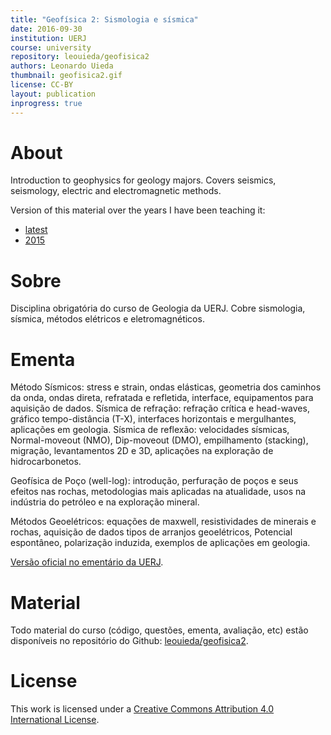 ```yaml
---
title: "Geofísica 2: Sismologia e sísmica"
date: 2016-09-30
institution: UERJ
course: university
repository: leouieda/geofisica2
authors: Leonardo Uieda
thumbnail: geofisica2.gif
license: CC-BY
layout: publication
inprogress: true
---
```


# About

Introduction to geophysics for geology majors.
Covers seismics, seismology, electric and electromagnetic methods.

Version of this material over the years I have been teaching it:

* [latest](https://github.com/leouieda/geofisica2)
* [2015](https://github.com/leouieda/geofisica2/tree/2015)

# Sobre

Disciplina obrigatória do curso de Geologia da UERJ.
Cobre sismologia, sísmica, métodos elétricos e eletromagnéticos.

# Ementa

Método Sísmicos: stress e strain, ondas elásticas, geometria dos caminhos da
onda, ondas direta, refratada e refletida, interface, equipamentos para
aquisição de dados. Sísmica de refração: refração crítica e head-waves, gráfico
tempo-distância (T-X), interfaces horizontais e mergulhantes, aplicações em
geologia. Sísmica de reflexão: velocidades sísmicas, Normal-moveout (NMO),
Dip-moveout (DMO), empilhamento (stacking), migração, levantamentos 2D e 3D,
aplicações na exploração de hidrocarbonetos.

Geofísica de Poço (well-log): introdução, perfuração de poços e seus efeitos
nas rochas, metodologias mais aplicadas na atualidade, usos na indústria do
petróleo e na exploração mineral.

Métodos Geoelétricos: equações de maxwell, resistividades de minerais e rochas,
aquisição de dados tipos de arranjos geoelétricos, Potencial espontâneo,
polarização induzida, exemplos de aplicações em geologia.

[Versão oficial no ementário da UERJ](http://www.ementario.uerj.br/ementas/12422.pdf).

# Material

Todo material do curso (código, questões, ementa, avaliação, etc) estão
disponíveis no repositório do Github:
[leouieda/geofisica2](https://github.com/leouieda/geofisica2).

# License

This work is licensed under a
[Creative Commons Attribution 4.0 International
License](http://creativecommons.org/licenses/by/4.0/).
